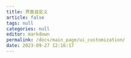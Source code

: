 ```yaml
---
title: 界面自定义
article: false
tags: null
categories: null
editor: markdown
permalink: /docs/main_page/ui_customization/
date: 2023-09-27 12:16:17
---
```

